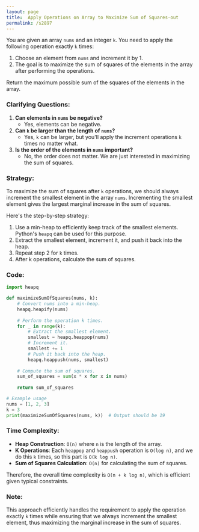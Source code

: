 ```yaml
---
layout: page
title:  Apply Operations on Array to Maximize Sum of Squares-out
permalink: /s2897
---
```


You are given an array `nums` and an integer `k`. You need to apply the following operation exactly `k` times:

1. Choose an element from `nums` and increment it by 1.
2. The goal is to maximize the sum of squares of the elements in the array after performing the operations.

Return the maximum possible sum of the squares of the elements in the array.

### Clarifying Questions:

1. **Can elements in `nums` be negative?**
   - Yes, elements can be negative.
2. **Can `k` be larger than the length of `nums`?**
   - Yes, `k` can be larger, but you'll apply the increment operations `k` times no matter what.
3. **Is the order of the elements in `nums` important?**
   - No, the order does not matter. We are just interested in maximizing the sum of squares.

### Strategy:

To maximize the sum of squares after `k` operations, we should always increment the smallest element in the array `nums`. Incrementing the smallest element gives the largest marginal increase in the sum of squares.

Here's the step-by-step strategy:
1. Use a min-heap to efficiently keep track of the smallest elements. Python's `heapq` can be used for this purpose.
2. Extract the smallest element, increment it, and push it back into the heap.
3. Repeat step 2 for `k` times.
4. After k operations, calculate the sum of squares.

### Code:

```python
import heapq

def maximizeSumOfSquares(nums, k):
    # Convert nums into a min-heap.
    heapq.heapify(nums)
    
    # Perform the operation k times.
    for _ in range(k):
        # Extract the smallest element.
        smallest = heapq.heappop(nums)
        # Increment it.
        smallest += 1
        # Push it back into the heap.
        heapq.heappush(nums, smallest)
    
    # Compute the sum of squares.
    sum_of_squares = sum(x * x for x in nums)
    
    return sum_of_squares

# Example usage
nums = [1, 2, 3]
k = 3
print(maximizeSumOfSquares(nums, k))  # Output should be 19
```

### Time Complexity:

- **Heap Construction**: `O(n)` where `n` is the length of the array.
- **K Operations**: Each `heappop` and `heappush` operation is `O(log n)`, and we do this `k` times, so this part is `O(k log n)`.
- **Sum of Squares Calculation**: `O(n)` for calculating the sum of squares.

Therefore, the overall time complexity is `O(n + k log n)`, which is efficient given typical constraints.

### Note:

This approach efficiently handles the requirement to apply the operation exactly `k` times while ensuring that we always increment the smallest element, thus maximizing the marginal increase in the sum of squares.